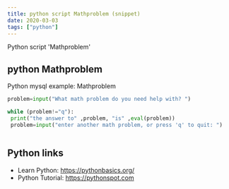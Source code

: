 ```yaml
---
title: python script Mathproblem (snippet)
date: 2020-03-03
tags: ["python"]
---
```

Python script 'Mathproblem'


## python Mathproblem

Python mysql example: Mathproblem

```python
problem=input("What math problem do you need help with? ")

while (problem!="q"):
 print("the answer to" ,problem, "is" ,eval(problem))
 problem=input("enter another math problem, or press 'q' to quit: ")



```

## Python links

- Learn Python: https://pythonbasics.org/
- Python Tutorial: https://pythonspot.com
